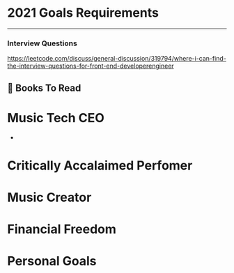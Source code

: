 # 2021 Goals Requirements
---

### Interview Questions
https://leetcode.com/discuss/general-discussion/319794/where-i-can-find-the-interview-questions-for-front-end-developerengineer

## 📕 Books To Read
# Music Tech CEO
*
# Critically Accalaimed Perfomer
# Music Creator
# Financial Freedom
# Personal Goals

